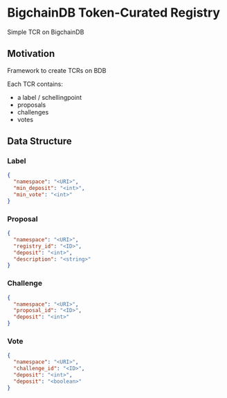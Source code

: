 # BigchainDB Token-Curated Registry
Simple TCR on BigchainDB

## Motivation
Framework to create TCRs on BDB

Each TCR contains:
- a label / schellingpoint
- proposals
- challenges
- votes

## Data Structure

### Label
```json
{
  "namespace": "<URI>",
  "min_deposit": "<int>",
  "min_vote": "<int>"
}
```

### Proposal
```json
{
  "namespace": "<URI>",
  "registry_id": "<ID>",
  "deposit": "<int>",
  "description": "<string>"
}
```

### Challenge
```json
{
  "namespace": "<URI>",
  "proposal_id": "<ID>",
  "deposit": "<int>"
}
```

### Vote
```json
{
  "namespace": "<URI>",
  "challenge_id": "<ID>",
  "deposit": "<int>",
  "deposit": "<boolean>"
}
```
